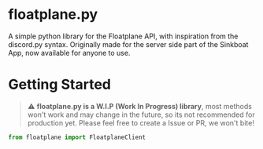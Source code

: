 # floatplane.py
A simple python library for the Floatplane API, with inspiration from the discord.py syntax. Originally made for the server side part of the Sinkboat App, now available for anyone to use.

# Getting Started
> :warning: **floatplane.py is a W.I.P (Work In Progress) library**, most methods won't work and may change in the future, so its not recommended for production yet. Please feel free to create a Issue or PR, we won't bite!

```python
from floatplane import FloatplaneClient
```


